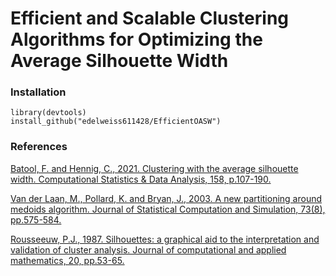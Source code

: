 # Efficient and Scalable Clustering Algorithms for Optimizing the Average Silhouette Width

### Installation
```
library(devtools)
install_github("edelweiss611428/EfficientOASW") 
```

### References

[Batool, F. and Hennig, C., 2021. Clustering with the average silhouette width. Computational Statistics & Data Analysis, 158, p.107-190.](https://www.sciencedirect.com/science/article/abs/pii/S0167947321000244)

[Van der Laan, M., Pollard, K. and Bryan, J., 2003. A new partitioning around medoids algorithm. Journal of Statistical Computation and Simulation, 73(8), pp.575-584.](https://discovery.ucl.ac.uk/id/eprint/10078751/)

[Rousseeuw, P.J., 1987. Silhouettes: a graphical aid to the interpretation and validation of cluster analysis. Journal of computational and applied mathematics, 20, pp.53-65.](https://www.sciencedirect.com/science/article/pii/0377042787901257)



